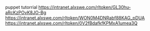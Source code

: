 puppet tutorrial
https://intranet.alxswe.com/rltoken/GL30hu-aRcKzPOvK8JO-Bg
https://intranet.alxswe.com/rltoken/WON0M4DNRabf88KAG_pDUA
https://intranet.alxswe.com/rltoken/0V2fBdafkfKPMxA1umea3Q
